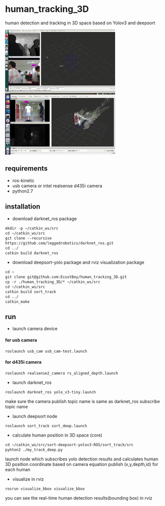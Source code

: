 # human_tracking_3D
human detection and tracking in 3D space based on Yolov3 and deepsort

![image](https://github.com/EcustBoy/human_tracking_3D/blob/main/docs/bbox.gif)
![image](https://github.com/EcustBoy/human_tracking_3D/blob/main/docs/pointcloud_bbox.gif)

## requirements
* ros-kinetic
* usb camera or intel realsense d435i camera
* python2.7

## installation
* download darknet_ros package
```
mkdir -p ~/catkin_ws/src
cd ~/catkin_ws/src
git clone --recursive https://github.com/leggedrobotics/darknet_ros.git
cd ../
catkin build darknet_ros
```
* download deepsort-yolo package and rviz visualization package
```
cd ~
git clone git@github.com:EcustBoy/human_tracking_3D.git
cp -r ./human_tracking_3D/* ~/catkin_ws/src
cd ~/catkin_ws/src
catkin build sort_track
cd ../
catkin_make
```

## run
* launch camera device

#### for usb camera
```
roslaunch usb_cam usb_cam-test.launch
```
#### for d435i camera
```
roslaunch realsense2_camera rs_aligned_depth.launch
```
* launch darknet_ros
```
roslaunch darknet_ros yolo_v3-tiny.launch
```
make sure the camera publish topic name is same as darknet_ros subscribe topic name

* launch deepsort node
```
roslaunch sort_track sort_deep.launch
```
* calculate human position in 3D space (core)
```
cd ~/catkin_ws/src/sort-deepsort-yolov3-ROS/sort_track/src
pyhton2 ./my_track_deep.py
```
launch node which subscribes yolo detection results and calculates human 3D position coordinate based on camera equation
publish (x,y,depth,id) for each human

* visualize in rviz
```
rosrun visualize_bbox visualize_bbox
``` 
you can see the real-time human detection results(bounding box) in rviz

